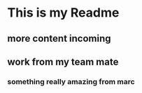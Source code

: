 # This is my Readme
## more content incoming
## work from my team mate
### something really amazing from marc